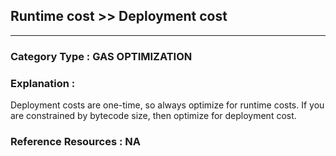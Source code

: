 ## Runtime cost >> Deployment cost


---

### **Category Type** : GAS OPTIMIZATION


### **Explanation** : 


Deployment costs are one-time, so always optimize for runtime costs.
If you are constrained by bytecode size, then optimize for deployment cost.



### **Reference Resources** : NA


